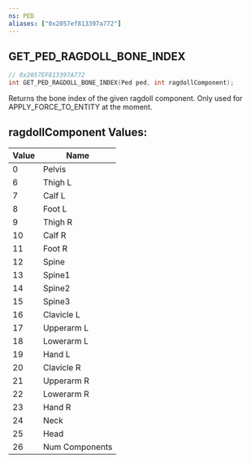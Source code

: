 ```yaml
---
ns: PED
aliases: ["0x2057ef813397a772"]
---
```

## GET_PED_RAGDOLL_BONE_INDEX

```c
// 0x2057EF813397A772
int GET_PED_RAGDOLL_BONE_INDEX(Ped ped, int ragdollComponent);
```

Returns the bone index of the given ragdoll component. Only used for APPLY_FORCE_TO_ENTITY at the moment.

## ragdollComponent Values:
| Value | Name |
| --- | --- |
| 0 | Pelvis |
| 6 | Thigh L |
| 7 | Calf L |
| 8 | Foot L |
| 9 | Thigh R |
| 10 | Calf R |
| 11 | Foot R |
| 12 | Spine |
| 13 | Spine1 |
| 14 | Spine2 |
| 15 | Spine3 |
| 16 | Clavicle L |
| 17 | Upperarm L |
| 18 | Lowerarm L |
| 19 | Hand L |
| 20 | Clavicle R |
| 21 | Upperarm R |
| 22 | Lowerarm R |
| 23 | Hand R |
| 24 | Neck |
| 25 | Head |
| 26 | Num Components |


